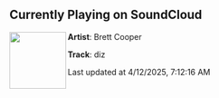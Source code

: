 ## Currently Playing on SoundCloud

[<img align="left" width="100" src="https://i1.sndcdn.com/avatars-lXBt6EeysfZLUERn-pc8oCw-t500x500.jpg">](https://soundcloud.com/djbrettcooper/diz)

**Artist**: Brett Cooper 

**Track**: diz

Last updated at 4/12/2025, 7:12:16 AM
